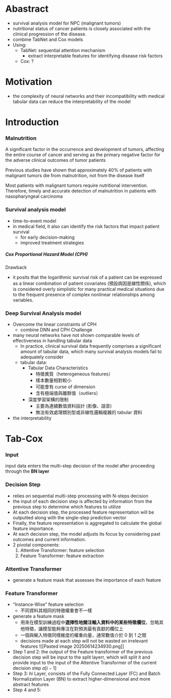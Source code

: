 
# Abastract
+ survival analysis model for NPC (malignant tumors)
+ nutritional status of cancer patients is closely associated with the clinical progression of the disease.
+ combine TabNet and Cox models
+ Using:
	+ TabNet: sequential attention mechanism
		+ extract interpretable features for identifying disease risk factors
	+ Cox: ?

# Motivation
+ the complexity of neural networks and their incompatibility with medical tabular data can reduce the interpretability of the model

# Introduction
### Malnutrition 
A significant factor in the occurrence and development of tumors, affecting the entire course of cancer and serving as the primary negative factor for the adverse clinical outcomes of tumor patients

Previous studies have shown that approximately 40% of patients with malignant tumors die from malnutrition, not from the disease itself

Most patients with malignant tumors require nutritional intervention. Therefore, timely and accurate detection of malnutrition in patients with nasopharyngeal carcinoma

### Survival analysis model
+ time-to-event model
+ in medical field, it also can identify the risk factors that impact patient survival
	+ for early decision-making
	+ improved treatment strategies
##### Cox Proportional Hazard Model (CPH)
Drawback
+ it posits that the logarithmic survival risk of a patient can be expressed as a linear combination of patient covariates (預設病因是線性關係), which is considered overly simplistic for many practical medical situations due to the frequent presence of complex nonlinear relationships among variables.

### Deep Survival Analysis model
+ Overcome the linear constraints of CPH
	+ combine DNN and CPH
Challenge
+ many neural networks have not shown comparable levels of effectiveness in handling tabular data
	+ In practice, clinical survival data frequently comprises a significant amount of tabular data, which many survival analysis models fail to adequately consider
	+ tabular data:
		+ Tabular Data Characteristics
			+ 特徵異質（heterogeneous features）
			- 樣本數量相對較小
			- 可能會有 curse of dimension
			- 含有極端值與離群值（outliers）
		- 深度學習架構的限制
			- 主要為連續數值資料設計 (影像、語音)
			- 無法有效處理類別型或非線性邏輯複雜的 tabular 資料
+ the interpretability

# Tab-Cox
### Input
input data enters the multi-step decision of the model after proceeding through the **BN layer**

### Decision Step
+ relies on sequential multi-step processing with N-steps decision
+ the input of each decision step is affected by information from the previous step to determine which features to utilize
+ At each decision step, the processed feature representation will be outputted along with the single-step prediction vector
+ Finally, the feature representation is aggregated to calculate the global feature importance.
+ At each decision step, the model adjusts its focus by considering past outcomes and current information.
+ 2 pivotal components:
	1. Attentive Transformer: feature selection
	2. Feature Transformer: feature extraction
### Attentive Transformer
+ generate a feature mask that assesses the importance of each feature
### Feature Transformer
+ “Instance-Wise” feature selection
	+ 不同資料其相同的特徵權重會不一樣
+ generate a feature mask
	+ 用來在模型訓練過程中**選擇性地關注輸入資料中的某些特徵欄位**，忽略其他特徵，讓模型能夠專注在對預測最有貢獻的欄位上
	+ 一個與輸入特徵同樣維度的權重向量，通常數值介於 0 到 1 之間
	+ decisions made at each step will not be wasted on irrelevant features
![[Pasted image 20250614234930.png]]
+ Step 1 and 2: the output of the Feature transformer of the previous decision step will be input to the split layerr, which will split it and provide input to the input of the Attentive Transformer of the current decision step $a[i-1]$
+ Step 3: $hi$ Layer, consists of the Fully Connected Layer (FC) and Batch Normalization Layer (BN) to extract higher-dimensional and more abstract features
+ Step 4 and 5: 